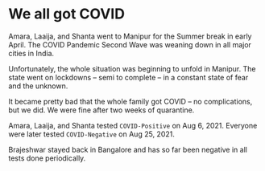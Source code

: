 # We all got COVID

Amara, Laaija, and Shanta went to Manipur for the Summer break in early April. The COVID Pandemic Second Wave was weaning down in all major cities in India.

Unfortunately, the whole situation was beginning to unfold in Manipur. The state went on lockdowns – semi to complete – in a constant state of fear and the unknown.

It became pretty bad that the whole family got COVID – no complications, but we did. We were fine after two weeks of quarantine.

Amara, Laaija, and Shanta tested `COVID-Positive` on Aug 6, 2021. Everyone were later tested `COVID-Negative` on Aug 25, 2021.

Brajeshwar stayed back in Bangalore and has so far been negative in all tests done periodically.